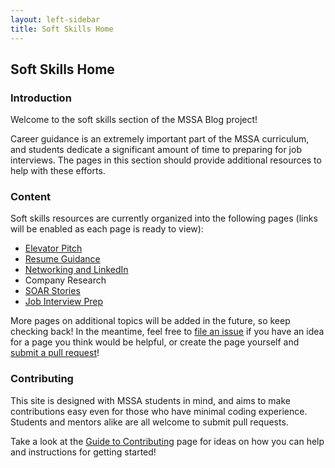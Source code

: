 ```yaml
---
layout: left-sidebar
title: Soft Skills Home
---
```


## Soft Skills Home

### Introduction

Welcome to the soft skills section of the MSSA Blog project!

Career guidance is an extremely important part of the MSSA curriculum, and students dedicate a significant amount of time to preparing for job interviews.  The pages in this section should provide additional resources to help with these efforts.

### Content

Soft skills resources are currently organized into the following pages (links will be enabled as each page is ready to view):

* [Elevator Pitch](https://mssablog.github.io/soft-skills/elevator-pitch.html)
* [Resume Guidance](https://mssablog.github.io/soft-skills/resume-guidance.html)
* [Networking and LinkedIn](https://mssablog.github.io/soft-skills/networking-and-linkedin.html)
* Company Research
* [SOAR Stories](https://mssablog.github.io/soft-skills/soar-stories.html)
* [Job Interview Prep](https://mssablog.github.io/soft-skills/job-interview-prep.html)

More pages on additional topics will be added in the future, so keep checking back!  In the meantime, feel free to [file an issue](https://github.com/mssablog/mssablog.github.io/issues) if you have an idea for a page you think would be helpful, or create the page yourself and [submit a pull request](https://mssablog.github.io/contributing.html)!

### Contributing

This site is designed with MSSA students in mind, and aims to make contributions easy even for those who have minimal coding experience.  Students and mentors alike are all welcome to submit pull requests.

Take a look at the [Guide to Contributing](https://mssablog.github.io/contributing.html) page for ideas on how you can help and instructions for getting started!
